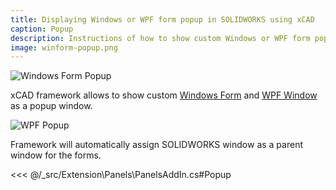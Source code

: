 ```yaml
---
title: Displaying Windows or WPF form popup in SOLIDWORKS using xCAD
caption: Popup
description: Instructions of how to show custom Windows or WPF form popup in SOLIDWORKS using xCAD framework
image: winform-popup.png
---
```

![Windows Form Popup](winform-popup.png)

xCAD framework allows to show custom [Windows Form](https://docs.microsoft.com/en-us/dotnet/api/system.windows.forms.form) and [WPF Window](https://docs.microsoft.com/en-us/dotnet/api/system.windows.window) as a popup window.

![WPF Popup](wpf-popup.png)

Framework will automatically assign SOLIDWORKS window as a parent window for the forms.

<<< @/_src/Extension\Panels\PanelsAddIn.cs#Popup